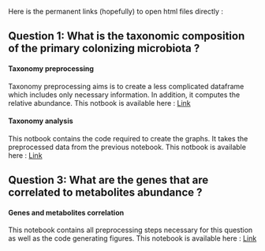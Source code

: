 Here is the permanent links (hopefully) to open html files directly :

## Question 1: What is the taxonomic composition of the primary colonizing microbiota ?  
#### Taxonomy preprocessing  
Taxonomy preprocessing aims is to create a less complicated dataframe which includes only necessary information.
In addition, it computes the relative abundance.
This notbook is available here : [Link](https://htmlpreview.github.io/?https://github.com/alex-merge/Holopig-data-analysis/blob/main/notebooks/Taxonomic_data_preprocessing.nb.html)  
#### Taxonomy analysis
This notbook contains the code required to create the graphs. It takes the preprocessed data from the previous notebook.
This notbook is available here : [Link](https://htmlpreview.github.io/?https://github.com/alex-merge/Holopig-data-analysis/blob/main/notebooks/Taxonomic_data_analysis.nb.html)  


## Question 3: What are the genes that are correlated to metabolites abundance ?  
#### Genes and metabolites correlation
This notebook contains all preprocessing steps necessary for this question as well as the code generating figures. 
This notebook is available here : [Link](https://htmlpreview.github.io/?https://github.com/alex-merge/Holopig-data-analysis/blob/main/notebooks/Genes_and_metabolites_correlation.nb.html)
